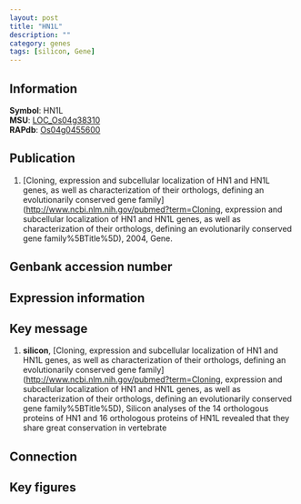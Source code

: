 ```yaml
---
layout: post
title: "HN1L"
description: ""
category: genes
tags: [silicon, Gene]
---
```


## Information
__Symbol__: HN1L  
__MSU__: [LOC_Os04g38310](http://rice.plantbiology.msu.edu/cgi-bin/ORF_infopage.cgi?orf=LOC_Os04g38310)  
__RAPdb__: [Os04g0455600](http://rapdb.dna.affrc.go.jp/viewer/gbrowse_details/irgsp1?name=Os04g0455600)  

## Publication
1. [Cloning, expression and subcellular localization of HN1 and HN1L genes, as well as characterization of their orthologs, defining an evolutionarily conserved gene family](http://www.ncbi.nlm.nih.gov/pubmed?term=Cloning, expression and subcellular localization of HN1 and HN1L genes, as well as characterization of their orthologs, defining an evolutionarily conserved gene family%5BTitle%5D), 2004, Gene.

## Genbank accession number

## Expression information

## Key message
1. __silicon__, [Cloning, expression and subcellular localization of HN1 and HN1L genes, as well as characterization of their orthologs, defining an evolutionarily conserved gene family](http://www.ncbi.nlm.nih.gov/pubmed?term=Cloning, expression and subcellular localization of HN1 and HN1L genes, as well as characterization of their orthologs, defining an evolutionarily conserved gene family%5BTitle%5D),  Silicon analyses of the 14 orthologous proteins of HN1 and 16 orthologous proteins of HN1L revealed that they share great conservation in vertebrate

## Connection

## Key figures


